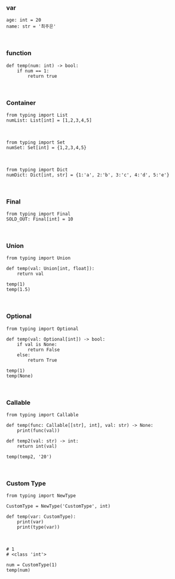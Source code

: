 ### var

    age: int = 20
    name: str = '최주은'

<br/>

### function

    def temp(num: int) -> bool:
        if num == 1:
            return true

<br/>

### Container

    from typing import List
    numList: List[int] = [1,2,3,4,5]

<br/>

    from typing import Set
    numSet: Set[int] = {1,2,3,4,5}

<br/>

    from typing import Dict
    numDict: Dict[int, str] = {1:'a', 2:'b', 3:'c', 4:'d', 5:'e'}

<br/>

### Final

    from typing import Final
    SOLD_OUT: Final[int] = 10

<br/>

### Union

    from typing import Union

    def temp(val: Union[int, float]):
        return val

    temp(1)
    temp(1.5)

<br/>

### Optional

    from typing import Optional

    def temp(val: Optional[int]) -> bool:
        if val is None:
            return False
        else:
            return True

    temp(1)
    temp(None)

<br/>

### Callable

    from typing import Callable

    def temp(func: Callable[[str], int], val: str) -> None:
        print(func(val))

    def temp2(val: str) -> int:
        return int(val)

    temp(temp2, '20')

<br/>

### Custom Type

    from typing import NewType

    CustomType = NewType('CustomType', int)

    def temp(var: CustomType):
        print(var)
        print(type(var))

<br/>

    # 1
    # <class 'int'>

    num = CustomType(1)
    temp(num)

